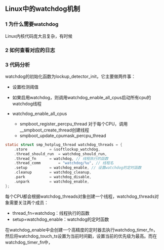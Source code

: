 ## Linux中的watchdog机制

### 1 为什么需要watchdog

Linux内核代码庞大且复杂，有时候

### 2 如何查看对应的日志

### 3 代码分析

watchdog的初始化函数为lockup_detector_init，它主要做两件事：

* 设置检测阈值
* 如果启用watchdog，则调用watchdog_enable_all_cpus启动所有cpu的watchdog线程

* watchdog_enable_all_cpus
    * smpboot_register_percpu_thread 对于每个CPU，调用__smpboot_create_thread创建线程
    * smpboot_update_cpumask_percpu_thread

``` C
static struct smp_hotplug_thread watchdog_threads = {
	.store			= &softlockup_watchdog,
	.thread_should_run	= watchdog_should_run,
	.thread_fn		= watchdog, // 线程执行的函数
	.thread_comm		= "watchdog/%u", // 线程名
	.setup			= watchdog_enable, // 设置watchdog的定时函数
	.cleanup		= watchdog_cleanup,
	.park			= watchdog_disable,
	.unpark			= watchdog_enable,
};
```

每个CPU都会根据watchdog_threads对象创建一个线程，watchdog_threads对象需要关注两个成员：

* thread_fn=watchdog：线程执行的函数
* setup=watchdog_enable：watchdog的定时函数

在watchdog_enable中会创建一个高精度的定时器去执行watchdog_timer_fn，然后将watchdog_touch_ts设置为当前时间戳，设置当前的优先级为最高。而在watchdog_timer_fn中，

